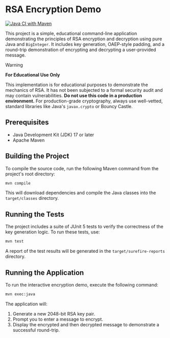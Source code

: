 # RSA Encryption Demo

[![Java CI with Maven](https://github.com/tonykennah/secureproperties/actions/workflows/maven.yml/badge.svg)](https://github.com/tonykennah/secureproperties/actions/workflows/maven.yml)

This project is a simple, educational command-line application demonstrating the principles of RSA encryption and decryption using pure Java and `BigInteger`. It includes key generation, OAEP-style padding, and a round-trip demonstration of encrypting and decrypting a user-provided message.

> [!WARNING]
> **For Educational Use Only**
>
> This implementation is for educational purposes to demonstrate the mechanics of RSA. It has not been subjected to a formal security audit and may contain vulnerabilities. **Do not use this code in a production environment.**
> For production-grade cryptography, always use well-vetted, standard libraries like Java's `javax.crypto` or Bouncy Castle.

## Prerequisites

*   Java Development Kit (JDK) 17 or later
*   Apache Maven

## Building the Project

To compile the source code, run the following Maven command from the project's root directory:

```sh
mvn compile
```

This will download dependencies and compile the Java classes into the `target/classes` directory.

## Running the Tests

The project includes a suite of JUnit 5 tests to verify the correctness of the key generation logic. To run these tests, use:

```sh
mvn test
```

A report of the test results will be generated in the `target/surefire-reports` directory.

## Running the Application

To run the interactive encryption demo, execute the following command:

```sh
mvn exec:java
```

The application will:
1.  Generate a new 2048-bit RSA key pair.
2.  Prompt you to enter a message to encrypt.
3.  Display the encrypted and then decrypted message to demonstrate a successful round-trip.
